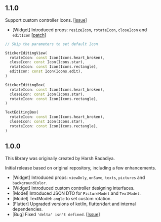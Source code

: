 ## 1.1.0

Support custom controller Icons. [[issue](https://github.com/tinyjin/sticker_editor_plus/issues/1)]

- [Widget] Introduced props: `resizeIcon`, `rotateIcon`, `closeIcon` and `editIcon` [[patch](https://github.com/tinyjin/sticker_editor_plus/pull/2)]

```dart
// Skip the parameters to set default Icon

StickerEditingView(
  rotateIcon: const Icon(Icons.heart_broken),
  closeIcon: const Icon(Icons.star),
  rotateIcon: const Icon(Icons.rectangle),
  editIcon: const Icon(Icons.edit),
)

StickerEditingBox(
  rotateIcon: const Icon(Icons.heart_broken),
  closeIcon: const Icon(Icons.star),
  rotateIcon: const Icon(Icons.rectangle),
)

TextEditingBox(
  rotateIcon: const Icon(Icons.heart_broken),
  closeIcon: const Icon(Icons.star),
  rotateIcon: const Icon(Icons.rectangle),
)
```

## 1.0.0
This library was originally created by Harsh Radadiya.

Initial release based on original repository, including a few enhancements.


- [Widget] Introduced props: `viewOnly`, `onSave`, `texts`, `pictures` and `backgroundColor`.
- [Widget] Introduced custom controller designing interfaces.
- [Model] Introduced JSON DTO for `PictureModel` and `TextModel`.
- [Model] TextModel: `angle` to set custom rotation.
- [Flutter] Upgraded versions of kotlin, flutter/dart and internal dependencies.
- [Bug] Fixed `'delta' isn't defined`. [[Issue](https://github.com/Harsh-Radadiya/sticker_editor/issues/4)]
